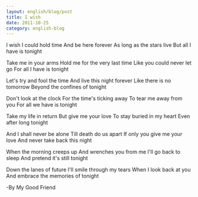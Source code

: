 ```yaml
---
layout: english/blog/post
title: I wish
date: 2011-10-25
category: english-blog
---
```


I wish I could hold time
And be here forever
As long as the stars live
But all I have is tonight

Take me in your arms
Hold me for the very last time
Like you could never let go
For all I have is tonight

Let's try and fool the time
And live this night forever
Like there is no tomorrow
Beyond the confines of tonight

Don't look at the clock
For the time's ticking away
To tear me away from you
For all we have is tonight

Take my life in return
But give me your love
To stay buried in my heart
Even after long tonight

And I shall never be alone
Till death do us apart
If only you give me your love
And never take back this night

When the morning creeps up
And wrenches you from me
I'll go back to sleep
And pretend it's still tonight

Down the lanes of future
I'll smile through my tears
When I look back at you
And embrace the memories of tonight

-By My Good Friend
